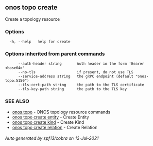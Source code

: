 ## onos topo create

Create a topology resource

### Options

```
  -h, --help   help for create
```

### Options inherited from parent commands

```
      --auth-header string       Auth header in the form 'Bearer <base64>'
      --no-tls                   if present, do not use TLS
      --service-address string   the gRPC endpoint (default "onos-topo:5150")
      --tls-cert-path string     the path to the TLS certificate
      --tls-key-path string      the path to the TLS key
```

### SEE ALSO

* [onos topo](onos_topo.md)	 - ONOS topology resource commands
* [onos topo create entity](onos_topo_create_entity.md)	 - Create Entity
* [onos topo create kind](onos_topo_create_kind.md)	 - Create Kind
* [onos topo create relation](onos_topo_create_relation.md)	 - Create Relation

###### Auto generated by spf13/cobra on 13-Jul-2021

